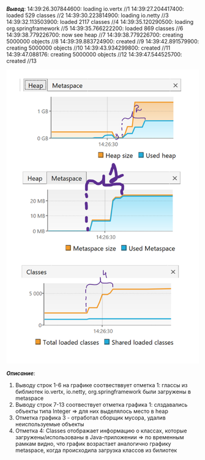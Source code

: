 ***Вывод***: 
14:39:26.307844600: loading io.vertx //1
14:39:27.204417400: loaded 529 classes //2
14:39:30.223814900: loading io.netty //3
14:39:32.113503900: loaded 2117 classes //4
14:39:35.120290500: loading org.springframework //5
14:39:35.766222200: loaded 869 classes //6
14:39:38.779226700: now see heap //7
14:39:38.779226700: creating 5000000 objects //8
14:39:39.883724900: created //9
14:39:42.891579900: creating 5000000 objects //10
14:39:43.934299800: created //11
14:39:47.088176: creating 5000000 objects //12
14:39:47.544525700: created //13

![Скриншоты графиков](image.png)

***Описание***:
1) Выводу строк 1-6 на графике соотвестввует отметка 1: глассы из библиотек io.vertx, io.netty, org.springframework были загружены в metaspace
2) Выводу строк 7-13 соотвествует отметка графика 1: слздавались объекты типа Integer => для них выделялось место в heap
3) Отметка графика 3 - отработал сборщик мусора, удалив неиспользуемые объекты
4) Отметка 4: Classes отображает информацию о классах, которые загружены/использованы в Java-приложении => по временным рамкам видно, что график возрастает аналогично графику metaspace, когда происходила загрузка классов из билиотек